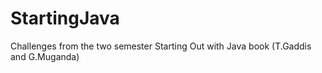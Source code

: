 # StartingJava
Challenges from the two semester Starting Out with Java book (T.Gaddis and G.Muganda)
